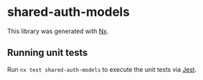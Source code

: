 # shared-auth-models

This library was generated with [Nx](https://nx.dev).

## Running unit tests

Run `nx test shared-auth-models` to execute the unit tests via [Jest](https://jestjs.io).
